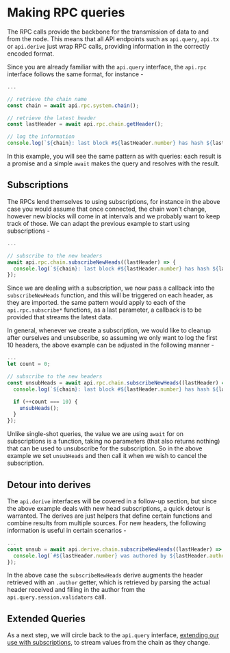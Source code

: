 # Making RPC queries

The RPC calls provide the backbone for the transmission of data to and from the node. This means that all API endpoints such as `api.query`, `api.tx` or `api.derive` just wrap RPC calls, providing information in the correctly encoded format.

Since you are already familiar with the `api.query` interface, the `api.rpc` interface follows the same format, for instance -

```js
...

// retrieve the chain name
const chain = await api.rpc.system.chain();

// retrieve the latest header
const lastHeader = await api.rpc.chain.getHeader();

// log the information
console.log(`${chain}: last block #${lastHeader.number} has hash ${lastHeader.hash}`);
```

In this example, you will see the same pattern as with queries: each result is a promise and a simple `await` makes the query and resolves with the result.

## Subscriptions

The RPCs lend themselves to using subscriptions, for instance in the above case you would assume that once connected, the chain won't change, however new blocks will come in at intervals and we probably want to keep track of those. We can adapt the previous example to start using subscriptions -

```js
...

// subscribe to the new headers
await api.rpc.chain.subscribeNewHeads((lastHeader) => {
  console.log(`${chain}: last block #${lastHeader.number} has hash ${lastHeader.hash}`);
});
```

Since we are dealing with a subscription, we now pass a callback into the `subscribeNewHeads` function, and this will  be triggered on each header, as they are imported. the same pattern would apply to each of the `api.rpc.subscribe*` functions, as a last parameter, a callback is to be provided that streams the latest data.

In general, whenever we create a subscription, we would like to cleanup after ourselves and unsubscribe, so assuming we only want to log the first 10 headers, the above example can be adjusted in the following manner -

```js
...
let count = 0;

// subscribe to the new headers
const unsubHeads = await api.rpc.chain.subscribeNewHeads((lastHeader) => {
  console.log(`${chain}: last block #${lastHeader.number} has hash ${lastHeader.hash}`);

  if (++count === 10) {
    unsubHeads();
  }
});
```

Unlike single-shot queries, the value we are using `await` for on subscriptions is a function, taking no parameters (that also returns nothing) that can be used to unsubscribe for the  subscription. So in the above example we set `unsubHeads` and then call it when we wish to cancel the subscription.

## Detour into derives

The `api.derive` interfaces will be covered in a follow-up section, but since the above example deals with new head subscriptions, a quick detour is warranted. The derives are just helpers that define certain functions and combine results from multiple sources. For new headers, the following information is useful in certain scenarios -

```js
...
const unsub = await api.derive.chain.subscribeNewHeads((lastHeader) => {
  console.log(`#${lastHeader.number} was authored by ${lastHeader.author}`);
});
```

In the above case the `subscribeNewHeads` derive augments the header retrieved with an `.author` getter, which is retrieved by parsing the actual header received and filling in the author from the `api.query.session.validators` call.

## Extended Queries

As a next step, we will circle back to the `api.query` interface, [extending our use with subscriptions](api.query.subs.md), to stream values from the chain as they change.

